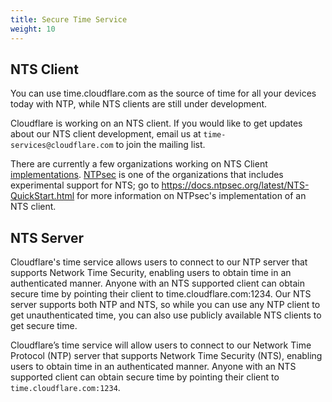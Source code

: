```yaml
---
title: Secure Time Service
weight: 10
---
```


## NTS Client

You can use time.cloudflare.com as the source of time for all your devices today with NTP, while NTS clients are still under development. 

Cloudflare is working on an NTS client. If you would like to get updates about our NTS client development, email us at `time-services@cloudflare.com` to join the mailing list. 

There are currently a few organizations working on NTS Client [implementations](https://tools.ietf.org/html/draft-ietf-ntp-using-nts-for-ntp-19#page-30). [NTPsec](https://www.ntpsec.org/) is one of the organizations that includes experimental support for NTS; go to https://docs.ntpsec.org/latest/NTS-QuickStart.html for more information on NTPsec's implementation of an NTS client. 

## NTS Server 

Cloudflare's time service allows users to connect to our NTP server that supports Network Time Security, enabling users to obtain time in an authenticated manner. Anyone with an NTS supported client can obtain secure time by pointing their client to time.cloudflare.com:1234. Our NTS server supports both NTP and NTS, so while you can use any NTP client to get unauthenticated time, you can also use publicly available NTS clients to get secure time. 

Cloudflare’s time service will allow users to connect to our Network Time Protocol (NTP) server that supports Network Time Security (NTS), enabling users to obtain time in an authenticated manner. Anyone with an NTS supported client can obtain secure time by pointing their client to `time.cloudflare.com:1234`. 


